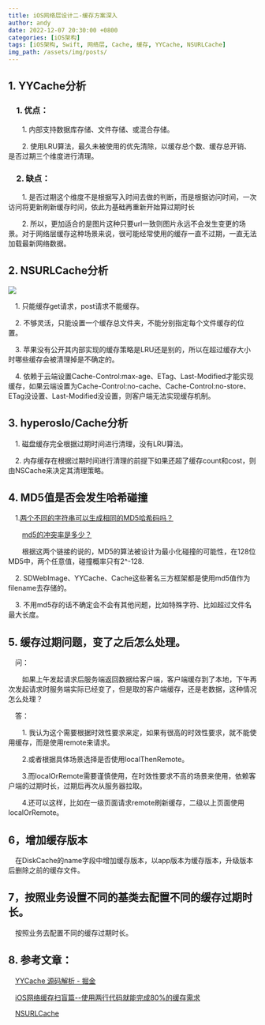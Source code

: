 ```yaml
---
title: iOS网络层设计二-缓存方案深入
author: andy
date: 2022-12-07 20:30:00 +0800
categories: [iOS架构]
tags: [iOS架构, Swift, 网络层, Cache, 缓存, YYCache, NSURLCache]
img_path: /assets/img/posts/
---
```


## 1. YYCache分析
### &emsp;1. 优点：

&emsp;&emsp;1. 内部支持数据库存储、文件存储、或混合存储。

&emsp;&emsp;2. 使用LRU算法，最久未被使用的优先清除，以缓存总个数、缓存总开销、是否过期三个维度进行清理。

### &emsp;2. 缺点：

&emsp;&emsp;1. 是否过期这个维度不是根据写入时间去做的判断，而是根据访问时间，一次访问将更新刷新缓存时间，依此为基础再重新开始算过期时长

&emsp;&emsp;2. 所以，更加适合的是图片这种只要url一致则图片永远不会发生变更的场景。对于网络层缓存这种场景来说，很可能经常使用的缓存一直不过期，一直无法加载最新网络数据。

## 2. NSURLCache分析

![](NSURLCache.png)

&emsp;1. 只能缓存get请求，post请求不能缓存。

&emsp;2. 不够灵活，只能设置一个缓存总文件夹，不能分别指定每个文件缓存的位置。

&emsp;3. 苹果没有公开其内部实现的缓存策略是LRU还是别的，所以在超过缓存大小时哪些缓存会被清理掉是不确定的。

&emsp;4. 依赖于云端设置Cache-Control:max-age、ETag、Last-Modified才能实现缓存，如果云端设置为Cache-Control:no-cache、Cache-Control:no-store、ETag没设置、Last-Modified没设置，则客户端无法实现缓存机制。

## 3. hyperoslo/Cache分析
&emsp;1. 磁盘缓存完全根据过期时间进行清理，没有LRU算法。

&emsp;2. 内存缓存在根据过期时间进行清理的前提下如果还超了缓存count和cost，则由NSCache来决定其清理策略。

## 4. MD5值是否会发生哈希碰撞
&emsp;1.[两个不同的字符串可以生成相同的MD5哈希码吗？](https://www.javaroad.cn/questions/130314)

&emsp;&emsp;[md5的冲突率是多少？](https://www.it1352.com/558448.html)

&emsp;&emsp;根据这两个链接的说的，MD5的算法被设计为最小化碰撞的可能性，在128位MD5中，两个任意值，碰撞概率只有2^-128.

&emsp;2. SDWebImage、YYCache、Cache这些著名三方框架都是使用md5值作为filename去存储的。

&emsp;3. 不用md5存的话不确定会不会有其他问题，比如特殊字符、比如超过文件名最大长度。

## 5. 缓存过期问题，变了之后怎么处理。
&emsp;问：

&emsp;&emsp;如果上午发起请求后服务端返回数据给客户端，客户端缓存到了本地，下午再次发起请求时服务端实际已经变了，但是取的客户端缓存，还是老数据，这种情况怎么处理？

&emsp;答：

&emsp;&emsp;1. 我认为这个需要根据时效性要求来定，如果有很高的时效性要求，就不能使用缓存，而是使用remote来请求。

&emsp;&emsp;2.或者根据具体场景选择是否使用localThenRemote。

&emsp;&emsp;3.而localOrRemote需要谨慎使用，在时效性要求不高的场景来使用，依赖客户端的过期时长，过期后再次从服务器拉取。

&emsp;&emsp;4.还可以这样，比如在一级页面请求remote刷新缓存，二级以上页面使用localOrRemote。

## 6，增加缓存版本
&emsp;在DiskCache的name字段中增加缓存版本，以app版本为缓存版本，升级版本后删除之前的缓存文件。

## 7，按照业务设置不同的基类去配置不同的缓存过期时长。
&emsp;按照业务去配置不同的缓存过期时长。

## 8. 参考文章：

&emsp;[YYCache 源码解析 - 掘金](https://juejin.cn/post/6844903554214264840) 

&emsp;[iOS网络缓存扫盲篇--使用两行代码就能完成80%的缓存需求](https://www.jianshu.com/p/fb5aaeac06ef)

&emsp;[NSURLCache](https://www.jianshu.com/p/b4488c53225a)
